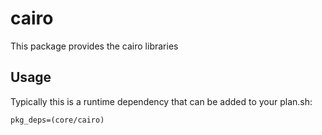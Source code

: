 # cairo

This package provides the cairo libraries

## Usage

Typically this is a runtime dependency that can be added to your
plan.sh:

    pkg_deps=(core/cairo)

